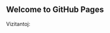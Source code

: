## Welcome to GitHub Pages

Vizitantoj: <script type="text/javascript" src="//compteur.websiteout.com/js/20/0/100/0"></script>
